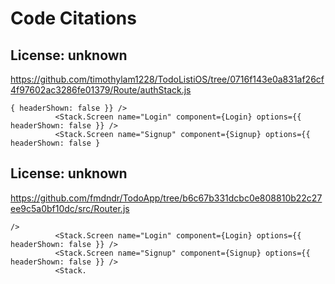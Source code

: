# Code Citations

## License: unknown
https://github.com/timothylam1228/TodoListiOS/tree/0716f143e0a831af26cf4f97602ac3286fe01379/Route/authStack.js

```
{ headerShown: false }} />
          <Stack.Screen name="Login" component={Login} options={{ headerShown: false }} />
          <Stack.Screen name="Signup" component={Signup} options={{ headerShown: false }
```


## License: unknown
https://github.com/fmdndr/TodoApp/tree/b6c67b331dcbc0e808810b22c27ee9c5a0bf10dc/src/Router.js

```
/>
          <Stack.Screen name="Login" component={Login} options={{ headerShown: false }} />
          <Stack.Screen name="Signup" component={Signup} options={{ headerShown: false }} />
          <Stack.
```

